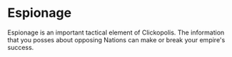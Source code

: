 # Espionage

Espionage is an important tactical element of Clickopolis. The information that you posses about opposing Nations can make or break your empire's success.
